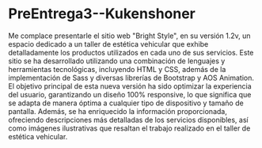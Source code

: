 # PreEntrega3--Kukenshoner
Me complace presentarle el sitio web "Bright Style", en su versión 1.2v, un espacio dedicado a un taller de estética vehicular que exhibe detalladamente los productos utilizados en cada uno de sus servicios. Este sitio se ha desarrollado utilizando una combinación de lenguajes y herramientas tecnológicas, incluyendo HTML y CSS, además de la implementación de Sass y diversas librerías de Bootstrap y AOS Animation.
El objetivo principal de esta nueva versión ha sido optimizar la experiencia del usuario, garantizando un diseño 100% responsive, lo que significa que se adapta de manera óptima a cualquier tipo de dispositivo y tamaño de pantalla. Además, se ha enriquecido la información proporcionada, ofreciendo descripciones más detalladas de los servicios disponibles, así como imágenes ilustrativas que resaltan el trabajo realizado en el taller de estética vehicular.
